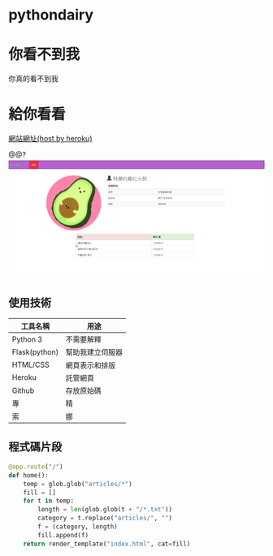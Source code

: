 # pythondairy

# 你看不到我

你真的看不到我

# 給你看看

[網站網址(host by heroku)](https://pythondairy1.herokuapp.com)

@@? ![](https://github.com/yaegashi-shizuku/pythondairy/blob/master/879669.png)

## 使用技術

工具名稱 | 用途
---------|----------
Python 3 | 不需要解釋
Flask(python)    | 幫助我建立伺服器
HTML/CSS  | 網頁表示和排版
Heroku   | 託管網頁
Github   | 存放原始碼
專      |精
索   |娜

## 程式碼片段

```python
@app.route("/")
def home():
    temp = glob.glob("articles/*")
    fill = []
    for t in temp:
        length = len(glob.glob(t + "/*.txt"))
        category = t.replace("articles/", "")
        f = (category, length)
        fill.append(f)
    return render_template("index.html", cat=fill)

```
